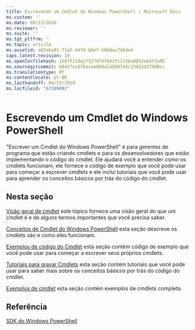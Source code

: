 ```yaml
---
title: Escrevendo um Cmdlet do Windows PowerShell | Microsoft Docs
ms.custom: ''
ms.date: 09/13/2016
ms.reviewer: ''
ms.suite: ''
ms.tgt_pltfrm: ''
ms.topic: article
ms.assetid: a82aba91-71af-447d-b9ef-b6b6ac7d9de4
caps.latest.revision: 19
ms.openlocfilehash: 1b8ff219e275279fdf603fc2336a8052e64f3a95
ms.sourcegitcommit: b8427ec6fbacee08da1a580743c338524179d0cc
ms.translationtype: MT
ms.contentlocale: pt-BR
ms.lasthandoff: 06/25/2019
ms.locfileid: "67389092"
---
```

# <a name="writing-a-windows-powershell-cmdlet"></a>Escrevendo um Cmdlet do Windows PowerShell

"Escrever um Cmdlet do Windows PowerShell" é para gerentes de programa que estão criando cmdlets e para os desenvolvedores que estão implementando o código do cmdlet. Ele ajudará você a entender como os cmdlets funcionam, ele fornece o código de exemplo que você pode usar para começar a escrever cmdlets e ele inclui tutoriais que você pode usar para aprender os conceitos básicos por trás do código do cmdlet.

## <a name="in-this-section"></a>Nesta seção

[Visão geral de cmdlet](./cmdlet-overview.md) este tópico fornece uma visão geral do que um cmdlet é e de alguns termos importantes que você precisa saber.

[Conceitos de Cmdlet do Windows PowerShell](./windows-powershell-cmdlet-concepts.md) esta seção descreve os cmdlets são e como eles funcionam.

[Exemplos de código do Cmdlet](./examples-of-cmdlet-code.md) esta seção contém código de exemplo que você pode usar para começar a escrever seus próprios cmdlets.

[Tutoriais para gravar Cmdlets](./tutorials-for-writing-cmdlets.md) esta seção contém tutoriais que você pode usar para saber mais sobre os conceitos básicos por trás do código do cmdlet.

[Exemplos de cmdlet](./cmdlet-samples.md) esta seção contém exemplos de cmdlets completa.

## <a name="reference"></a>Referência

[SDK do Windows PowerShell](../windows-powershell-reference.md)
